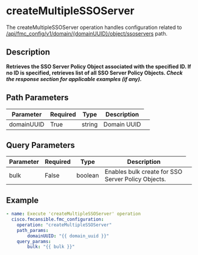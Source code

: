 # createMultipleSSOServer

The createMultipleSSOServer operation handles configuration related to [/api/fmc_config/v1/domain/{domainUUID}/object/ssoservers](/paths//api/fmc_config/v1/domain/{domain_uuid}/object/ssoservers.md) path.&nbsp;
## Description
**Retrieves the SSO Server Policy Object associated with the specified ID. If no ID is specified, retrieves list of all SSO Server Policy Objects. _Check the response section for applicable examples (if any)._**

## Path Parameters
| Parameter | Required | Type | Description |
| --------- | -------- | ---- | ----------- |
| domainUUID | True | string <td colspan=3> Domain UUID |

## Query Parameters
| Parameter | Required | Type | Description |
| --------- | -------- | ---- | ----------- |
| bulk | False | boolean <td colspan=3> Enables bulk create for SSO Server Policy Objects. |

## Example
```yaml
- name: Execute 'createMultipleSSOServer' operation
  cisco.fmcansible.fmc_configuration:
    operation: "createMultipleSSOServer"
    path_params:
        domainUUID: "{{ domain_uuid }}"
    query_params:
        bulk: "{{ bulk }}"

```